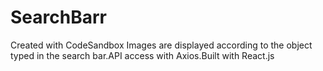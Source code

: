 # SearchBarr
Created with CodeSandbox
Images are displayed according to the object typed in the search bar.API access with Axios.Built with React.js
